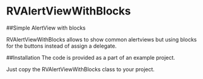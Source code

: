 RVAlertViewWithBlocks
=====================

##Simple AlertView with blocks

RVAlertViewWithBlocks allows to show common alertviews but using blocks for the buttons instead of assign a delegate. 

##Installation
The code is provided as a part of an example project.

Just copy the RVAlertViewWithBlocks class to your project. 


